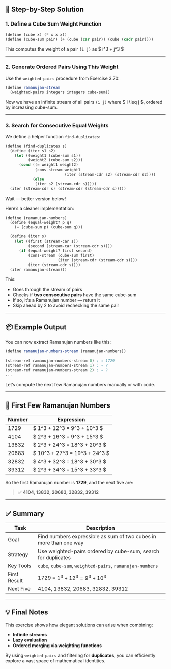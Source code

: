 ## 🔧 Step-by-Step Solution

### 1. **Define a Cube Sum Weight Function**

```scheme
(define (cube x) (* x x x))
(define (cube-sum pair) (+ (cube (car pair)) (cube (cadr pair))))
```

This computes the weight of a pair `(i j)` as $ i^3 + j^3 $

---

### 2. **Generate Ordered Pairs Using This Weight**

Use the `weighted-pairs` procedure from Exercise 3.70:

```scheme
(define ramanujan-stream
  (weighted-pairs integers integers cube-sum))
```

Now we have an infinite stream of all pairs `(i j)` where $ i \leq j $, ordered by increasing cube-sum.

---

### 3. **Search for Consecutive Equal Weights**

We define a helper function `find-duplicates`:

```scheme
(define (find-duplicates s)
  (define (iter s1 s2)
    (let ((weight1 (cube-sum s1))
          (weight2 (cube-sum s2)))
      (cond ((= weight1 weight2)
             (cons-stream weight1
                          (iter (stream-cdr s2) (stream-cdr s2))))
            (else
             (iter s2 (stream-cdr s)))))
  (iter (stream-cdr s) (stream-cdr (stream-cdr s)))))
```

Wait — better version below!

Here’s a cleaner implementation:

```scheme
(define (ramanujan-numbers)
  (define (equal-weight? p q)
    (= (cube-sum p) (cube-sum q)))

  (define (iter s)
    (let ((first (stream-car s))
          (second (stream-car (stream-cdr s))))
      (if (equal-weight? first second)
          (cons-stream (cube-sum first)
                       (iter (stream-cdr (stream-cdr s))))
          (iter (stream-cdr s))))
  (iter ramanujan-stream)))
```

This:
- Goes through the stream of pairs
- Checks if **two consecutive pairs** have the same cube-sum
- If so, it's a Ramanujan number — return it
- Skip ahead by 2 to avoid rechecking the same pair

---

## 📦 Example Output

You can now extract Ramanujan numbers like this:

```scheme
(define ramanujan-numbers-stream (ramanujan-numbers))

(stream-ref ramanujan-numbers-stream 0) ; ⇒ 1729
(stream-ref ramanujan-numbers-stream 1) ; ⇒ ?
(stream-ref ramanujan-numbers-stream 2) ; ⇒ ?
...
```

Let’s compute the next few Ramanujan numbers manually or with code.

---

## 🧮 First Few Ramanujan Numbers

| Number | Expression |
|--------|------------|
| 1729   | $ 1^3 + 12^3 = 9^3 + 10^3 $ |
| 4104   | $ 2^3 + 16^3 = 9^3 + 15^3 $ |
| 13832  | $ 2^3 + 24^3 = 18^3 + 20^3 $ |
| 20683  | $ 10^3 + 27^3 = 19^3 + 24^3 $ |
| 32832  | $ 4^3 + 32^3 = 18^3 + 30^3 $ |
| 39312  | $ 2^3 + 34^3 = 15^3 + 33^3 $ |

So the first Ramanujan number is **1729**, and the next five are:

> ✅ **4104, 13832, 20683, 32832, 39312**

---

## ✅ Summary

| Task | Description |
|------|-------------|
| Goal | Find numbers expressible as sum of two cubes in more than one way |
| Strategy | Use weighted-pairs ordered by cube-sum, search for duplicates |
| Key Tools | `cube`, `cube-sum`, `weighted-pairs`, `ramanujan-numbers` |
| First Result | 1729 = $1^3 + 12^3 = 9^3 + 10^3$ |
| Next Five | 4104, 13832, 20683, 32832, 39312 |

---

## 💡 Final Notes

This exercise shows how elegant solutions can arise when combining:
- **Infinite streams**
- **Lazy evaluation**
- **Ordered merging via weighting functions**

By using `weighted-pairs` and filtering for **duplicates**, you can efficiently explore a vast space of mathematical identities.
